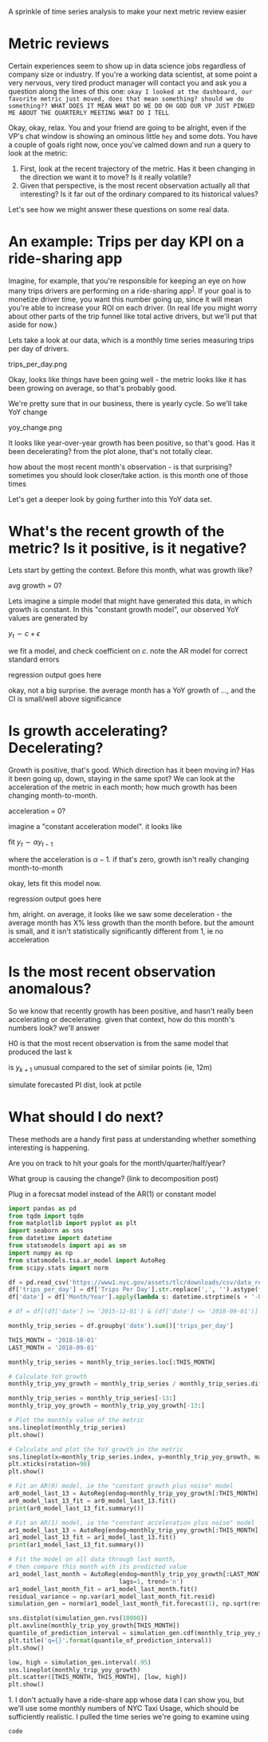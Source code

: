 A sprinkle of time series analysis to make your next metric review easier

# Metric reviews

Certain experiences seem to show up in data science jobs regardless of company size or industry. If you're a working data scientist, at some point a very nervous, very tired product manager will contact you and ask you a question along the lines of this one: `okay I looked at the dashboard, our favorite metric just moved, does that mean something? should we do something?? WHAT DOES IT MEAN WHAT DO WE DO OH GOD OUR VP JUST PINGED ME ABOUT THE QUARTERLY MEETING WHAT DO I TELL`

Okay, okay, relax. You and your friend are going to be alright, even if the VP's chat window is showing an ominous little `hey` and some dots. You have a couple of goals right now, once you've calmed down and run a query to look at the metric:
1. First, look at the recent trajectory of the metric. Has it been changing in the direction we want it to move? Is it really volatile?
2. Given that perspective, is the most recent observation actually all that interesting? Is it far out of the ordinary compared to its historical values?

Let's see how we might answer these questions on some real data. 

# An example: Trips per day KPI on a ride-sharing app

Imagine, for example, that you're responsible for keeping an eye on how many trips drivers are performing on a ride-sharing app<sup>[1](#foot1)</sup>. If your goal is to monetize driver time, you want this number going up, since it will mean you're able to increase your ROI on each driver. (In real life you might worry about other parts of the trip funnel like total active drivers, but we'll put that aside for now.)

Lets take a look at our data, which is a monthly time series measuring trips per day of drivers. 

trips_per_day.png

Okay, looks like things have been going well - the metric looks like it has been growing on average, so that's probably good.

We're pretty sure that in our business, there is yearly cycle. So we'll take YoY change

yoy_change.png

It looks like year-over-year growth has been positive, so that's good. Has it been decelerating? from the plot alone, that's not totally clear.

how about the most recent month's observation - is that surprising? sometimes you should look closer/take action. is this month one of those times

Let's get a deeper look by going further into this YoY data set.

# What's the recent growth of the metric? Is it positive, is it negative?

Lets start by getting the context. Before this month, what was growth like?

avg growth = 0?

Lets imagine a simple model that might have generated this data, in which growth is constant. In this "constant growth model", our observed YoY values are generated by

$y_t \sim c + \epsilon$

we fit a model, and check coefficient on $c$. note the AR model for correct standard errors

regression output goes here

okay, not a big surprise. the average month has a YoY growth of ..., and the CI is small/well above significance

# Is growth accelerating? Decelerating?

Growth is positive, that's good. Which direction has it been moving in? Has it been going up, down, staying in the same spot? We can look at the acceleration of the metric in each month; how much growth has been changing month-to-month.

acceleration = 0?

imagine a "constant acceleration model". it looks like

fit $y_t \sim \alpha y_{t-1}$

where the acceleration is $\alpha - 1$. if that's zero, growth isn't really changing month-to-month

okay, lets fit this model now. 

regression output goes here

hm, alright. on average, it looks like we saw some deceleration - the average month has X% less growth than the month before. but the amount is small, and it isn't statistically significantly different from 1, ie no acceleration

# Is the most recent observation anomalous?

So we know that recently growth has been positive, and hasn't really been accelerating or decelerating. given that context, how do this month's numbers look? we'll answer

H0 is that the most recent observation is from the same model that produced the last k

is $y_{k+1}$ unusual compared to the set of similar points (ie, 12m)

simulate forecasted PI dist, look at pctile

# What should I do next?

These methods are a handy first pass at understanding whether something interesting is happening.

Are you on track to hit your goals for the month/quarter/half/year?

What group is causing the change? (link to decomposition post)

Plug in a forecsat model instead of the AR(1) or constant model

```python
import pandas as pd
from tqdm import tqdm
from matplotlib import pyplot as plt
import seaborn as sns
from datetime import datetime
from statsmodels import api as sm
import numpy as np
from statsmodels.tsa.ar_model import AutoReg
from scipy.stats import norm

df = pd.read_csv('https://www1.nyc.gov/assets/tlc/downloads/csv/data_reports_monthly.csv')
df['trips_per_day'] = df['Trips Per Day'].str.replace(',', '').astype(float)
df['date'] = df['Month/Year'].apply(lambda s: datetime.strptime(s + '-01', '%Y-%m-%d'))

# df = df[(df['date'] >= '2015-12-01') & (df['date'] <= '2018-09-01')]

monthly_trip_series = df.groupby('date').sum()['trips_per_day']

THIS_MONTH = '2018-10-01'
LAST_MONTH = '2018-09-01'

monthly_trip_series = monthly_trip_series.loc[:THIS_MONTH]

# Calculate YoY growth
monthly_trip_yoy_growth = monthly_trip_series / monthly_trip_series.diff(12) - 1

monthly_trip_series = monthly_trip_series[-13:]
monthly_trip_yoy_growth = monthly_trip_yoy_growth[-13:]

# Plot the monthly value of the metric
sns.lineplot(monthly_trip_series)
plt.show()

# Calculate and plot the YoY growth in the metric
sns.lineplot(x=monthly_trip_series.index, y=monthly_trip_yoy_growth, marker='o')
plt.xticks(rotation=90)
plt.show()

# Fit an AR(0) model, ie the "constant growth plus noise" model
ar0_model_last_13 = AutoReg(endog=monthly_trip_yoy_growth[:THIS_MONTH], lags=0, trend='c')
ar0_model_last_13_fit = ar0_model_last_13.fit()
print(ar0_model_last_13_fit.summary())

# Fit an AR(1) model, ie the "constant acceleration plus noise" model
ar1_model_last_13 = AutoReg(endog=monthly_trip_yoy_growth[:THIS_MONTH], lags=1, trend='n')
ar1_model_last_13_fit = ar1_model_last_13.fit()
print(ar1_model_last_13_fit.summary())

# Fit the model on all data through last month, 
# then compare this month with its predicted value
ar1_model_last_month = AutoReg(endog=monthly_trip_yoy_growth[:LAST_MONTH], 
                               lags=1, trend='n')
ar1_model_last_month_fit = ar1_model_last_month.fit()
residual_variance = np.var(ar1_model_last_month_fit.resid)
simulation_gen = norm(ar1_model_last_month_fit.forecast(1), np.sqrt(residual_variance))

sns.distplot(simulation_gen.rvs(10000))
plt.axvline(monthly_trip_yoy_growth[THIS_MONTH])
quantile_of_prediction_interval = simulation_gen.cdf(monthly_trip_yoy_growth[THIS_MONTH])
plt.title('q={}'.format(quantile_of_prediction_interval))
plt.show()

low, high = simulation_gen.interval(.95)
sns.lineplot(monthly_trip_yoy_growth)
plt.scatter([THIS_MONTH, THIS_MONTH], [low, high])
plt.show()
```



<a name="foot1">1.</a> I don't actually have a ride-share app whose data I can show you, but we'll use some monthly numbers of NYC Taxi Usage, which should be sufficiently realistic. I pulled the time series we're going to examine using

`code`
